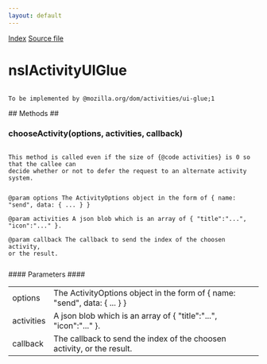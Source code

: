 ```yaml
---
layout: default
---
```

<div id='links'><a href="../index.html">Index</a>
<a href="http://dxr.mozilla.org/mozilla-central/source/dom/activities/interfaces/nsIActivityUIGlue.idl">Source file</a>
</div>

# nsIActivityUIGlue #
<code>  
To be implemented by @mozilla.org/dom/activities/ui-glue;1  
  
</code>
## Methods ##

### chooseActivity(options, activities, callback) ###
<code>  
This method is called even if the size of {@code activities} is 0 so that the callee can  
decide whether or not to defer the request to an alternate activity system.  
  
@param options     The ActivityOptions object in the form of { name: "send", data: { ... } }  
@param activities  A json blob which is an array of { "title":"...", "icon":"..." }.  
@param callback    The callback to send the index of the choosen activity, or the result.  
  
</code>
#### Parameters ####

<table>

<tr>
<td>options</td>
<td>The ActivityOptions object in the form of { name: "send", data: { ... } }  
</td>
</tr>

<tr>
<td>activities</td>
<td>A json blob which is an array of { "title":"...", "icon":"..." }.  
</td>
</tr>

<tr>
<td>callback</td>
<td>The callback to send the index of the choosen activity, or the result.  
</td>
</tr>

</table>

